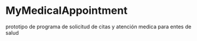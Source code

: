 # MyMedicalAppointment
prototipo de programa de solicitud de citas y atención medica para entes de salud
